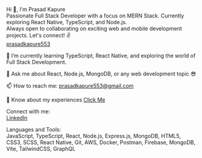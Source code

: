 Hi 👋, I'm Prasad Kapure  
Passionate Full Stack Developer with a focus on MERN Stack. Currently exploring React Native, TypeScript, and Node.js.  
Always open to collaborating on exciting web and mobile development projects. Let's connect! ✌️  
[prasadkapure553](https://github.com/prasadkapure553)

🌱 I’m currently learning TypeScript, React Native, and exploring the world of Full Stack Development.

💬 Ask me about React, Node.js, MongoDB, or any web development topic 😎

📫 How to reach me: prasadkapure553@gmail.com

📄 Know about my experiences [Click Me](https://portfolio-kohl-two-61.vercel.app/)

Connect with me:  
[LinkedIn](https://www.linkedin.com/in/prasadkapure)

Languages and Tools:  
JavaScript, TypeScript, React, Node.js, Express.js, MongoDB, HTML5, CSS3, SCSS, React Native, Git, AWS, Docker, Postman, Firebase, MongoDB, Vite, TailwindCSS, GraphQL
